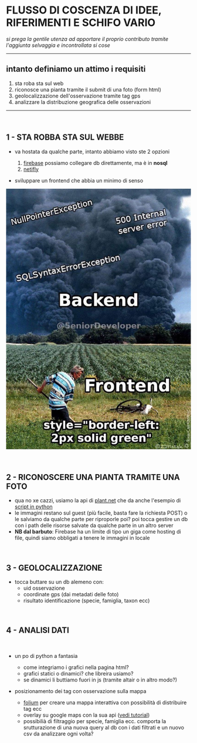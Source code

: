 
# FLUSSO DI COSCENZA DI IDEE, RIFERIMENTI E SCHIFO VARIO

*si prega la gentile utenza ad apportare il proprio contributo tramite l'aggiunta selvaggia e incontrollata si cose*

---

## intanto definiamo un attimo i requisiti

1. sta roba sta sul web
1. riconosce una pianta tramite il submit di una foto (form html)
1. geolocalizzazione dell'osservazione tramite tag gps
2. analizzare la distribuzione geografica delle osservazioni

---

</br>

## 1 - STA ROBBA STA SUL WEBBE

- va hostata da qualche parte, intanto abbiamo visto ste 2 opzioni
  1. [firebase](https://firebase.google.com)  possiamo collegare db direttamente, ma è in **nosql**
  2. [netifly](https://www.netlify.com)

- sviluppare un frontend che abbia un minimo di senso

![alt text](./1666978065049.jpeg)

</br>

## 2 - RICONOSCERE UNA PIANTA TRAMITE UNA FOTO

- qua no xe cazzi, usiamo la api di [plant.net](https://my.plantnet.org/doc) che da anche l'esempio di [script in python](https://github.com/plantnet/my.plantnet/blob/master/examples/post/run.py)
- le immagini restano sul guest (più facile, basta fare la richiesta POST) o le salviamo da qualche parte per riproporle poi?  poi tocca gestire un db con i path delle risorse salvate da qualche parte in un altro server
- **NB dal barbuto**: Firebase ha un limite di tipo un giga come hosting di file, quindi siamo obbligati a tenere le immagini in locale

</br>

## 3 - GEOLOCALIZZAZIONE

- tocca buttare su un db alemeno con:
    - uid osservazione
    - coordinate gps (dai metadati delle foto)
    - risultato identificazione (specie, famiglia, taxon ecc) 

</br>

## 4 - ANALISI DATI
<br>

- un po di python a fantasia
  - come integriamo i grafici nella pagina html?
  - grafici statici o dinamici? che libreira usiamo? 
  - se dinamici li buttiamo fuori in js (tramite altair o in altro modo?) 

- posizionamento dei tag con osservazione sulla mappa   
  
  - [folium](https://python-visualization.github.io/folium/quickstart.html) per creare una mappa interattiva con possibilità di distribuire tag ecc 
  - overlay su google maps con la sua api ([vedi tutorial](https://thedatafrog.com/en/articles/show-data-google-map-python/))
  - possibilià di filtraggio per specie, famiglia ecc. comporta la srutturazione di una nuova query al db con i dati filtrati e un nuovo csv da analizzare ogni volta?
